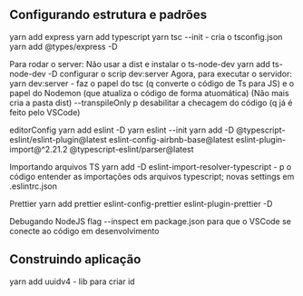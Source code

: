  ## Configurando estrutura e padrões

 yarn add express
 yarn add typescript
 yarn tsc --init - cria o tsconfig.json
 yarn add @types/express -D

Para rodar o server:
 Não usar a dist e instalar o ts-node-dev
 yarn add ts-node-dev -D
configurar o scrip dev:server
Agora, para executar o servidor:
yarn dev:server - faz o papel do tsc (q converte o código de Ts para JS) e o papel
do Nodemon (que atualiza o código de forma atuomática)
(Não mais cria a pasta dist)
--transpileOnly p desabilitar a checagem do código (q já é feito pelo VSCode)

editorConfig
yarn add eslint -D
yarn eslint --init
yarn add -D @typescript-eslint/eslint-plugin@latest eslint-config-airbnb-base@latest eslint-plugin-import@^2.21.2 @typescript-eslint/parser@latest

Importando arquivos TS
yarn add -D eslint-import-resolver-typescript - p o código entender as importações ods arquivos typescript;
novas settings em .eslintrc.json

Prettier
yarn add prettier eslint-config-prettier eslint-plugin-prettier -D

Debugando NodeJS
flag --inspect em package.json para que o VSCode se conecte ao código em desenvolvimento

## Construindo aplicação
yarn add uuidv4 - lib para criar id
